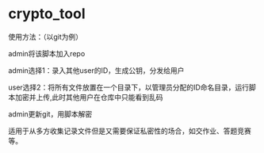 crypto_tool
===========
使用方法：（以git为例）

admin将该脚本加入repo

admin选择1：录入其他user的ID，生成公钥，分发给用户

user选择2：将所有文件放置在一个目录下，以管理员分配的ID命名目录，运行脚本加密并上传,此时其他用户在仓库中只能看到乱码

admin更新git，用脚本解密


适用于从多方收集记录文件但是又需要保证私密性的场合，如交作业、答题竞赛等。
